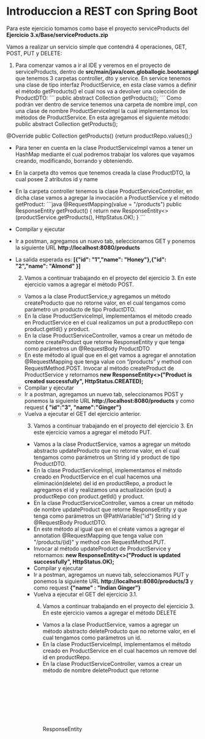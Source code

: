 # Introduccion a REST con Spring Boot

Para este ejercicio tomamos como base el proyecto serviceProducts del **Ejercicio 3.x/Base/serviceProducts.zip**

Vamos a realizar un servicio simple que contendrá 4 operaciones, GET, POST, PUT y DELETE:

1. Para comenzar vamos a ir al IDE y veremos en el proyecto de serviceProducts, dentro de **src/main/java/com.globallogic.bootcampgl** que tenemos 3 carpetas controller, dto y
service. En service tenemos una clase de tipo interfaz ProductService, en esta clase vamos a definir el método getProducts() el cual nos va a devolver una colección de ProductDTO:
  ´´´
  public abstract Collection<ProductDTO> getProducts();
  ´´´
Como podrán ver dentro de service tenemos una carpeta de nombre impl, con una clase de nombre ProductServiceImpl la cual implementamos los métodos de ProductService. En esta agregamos el siguiente método: public abstract Collection<ProductDTO> getProducts();

  @Override public Collection<ProductDTO> getProducts() {return productRepo.values();}

  - Para tener en cuenta en la clase ProductServiceImpl vamos a tener un HashMap mediante el cual podremos trabajar los valores que vayamos creando, modificando, borrando y obteniendo. 

  - En la carpeta dto vemos que tenemos creada la clase ProductDTO, la cual posee 2 atributos id y name
  - En la carpeta controller tenemos la clase ProductServiceController, en dicha clase vamos a agregar
la invocación a ProductService y el método getProduct:
  ´´´java
  @RequestMapping(value = "/products")
  public ResponseEntity<Object> getProduct() { 
    return new ResponseEntity<>(productService.getProducts(), HttpStatus.OK);
  }
  ´´´

  - Compilar y ejecutar
  - Ir a postman, agregamos un nuevo tab, seleccionamos GET y ponemos la siguiente URL **http://localhost:8080/products**
  - La salida esperada es: **[{"id": "1","name": "Honey"},{"id": "2","name": "Almond" }]**

2. Vamos a continuar trabajando en el proyecto del ejercicio 3. En este ejercicio vamos a agregar el método POST.
  - Vamos a la clase ProductService,y agregamos un método createProducto que no retorne valor, en el cual tengamos como parámetro un producto de tipo ProductDTO.
  - En la clase ProductServiceImpl, implementamos el método creado en ProductService en el cual realizamos un put a productRepo con product.getId() y product.
  - En la clase ProductServiceController, vamos a crear un método de nombre createProduct que retorne ResponseEntity<Object> y que tenga como parámetros un @RequestBody ProductDTO
  - En este método al igual que en el get vamos a agregar el annotation @RequestMapping que tenga value con “/products” y method con RequestMethod.POST. Invocar al método createProduct de ProductService y retornamos **new ResponseEntity<>("Product is created successfully", HttpStatus.CREATED);**
  - Compilar y ejecutar
  - Ir a postman, agregamos un nuevo tab, seleccionamos POST y ponemos la siguiente URL **http://localhost:8080/products** y como request **{ "id":"3", "name":"Ginger"}**
  - Vuelva a ejecutar el GET del ejercicio anterior.

3. Vamos a continuar trabajando en el proyecto del ejercicio 3. En este ejercicio vamos a agregar el método PUT.
  - Vamos a la clase ProductService, vamos a agregar un método abstracto updateProducto que no retorne valor, en el cual tengamos como parámetros un String id y product de tipo ProductDTO.
  - En la clase ProductServiceImpl, implementamos el método creado en ProductService en el cual hacemos una eliminación(delete) del id en productRepo, a product le agregamos el id y realizamos una actualización (put) a productRepo con product.getId() y product.
  - En la clase ProductServiceController, vamos a crear un método de nombre updateProduct que retorne ResponseEntity<Object> y que tenga como parámetros un @PathVariable("id") String id y @RequestBody ProductDTO.
  - En este método al igual que en el créate vamos a agregar el annotation @RequestMapping que tenga value con "/products/{id}" y method con RequestMethod.PUT.
  - Invocar al método updateProduct de ProductService y retornamos: **new ResponseEntity<>("Product is updated successfully", HttpStatus.OK);**
  - Compilar y ejecutar
  - Ir a postman, agregamos un nuevo tab, seleccionamos PUT y ponemos la siguiente URL
    **http://localhost:8080/products/3** y como request **{"name" : "Indian Ginger"}**
  - Vuelva a ejecutar el GET del ejercicio 3.1.

4. Vamos a continuar trabajando en el proyecto del ejercicio 3. En este ejercicio vamos a agregar el método DELETE
  - Vamos a la clase ProductService, vamos a agregar un método abstracto deleteProducto que no retorne valor, en el cual tengamos como parámetros un id.
  - En la clase ProductServiceImpl, implementamos el método creado en ProductService en el cual hacemos un remove del id en productRepo.
  - En la clase ProductServiceController, vamos a crear un método de nombre deleteProduct que retorne ResponseEntity<Object> y que tenga como parámetros un @PathVariable(“id”) String id.
  - En este método al igual que en el créate vamos a agregar el anotation @RequestMapping que tenga value con "/products/{id}" y method con RequestMethod.DELETE. Invocar al método deleteProduct de ProductService y retornamos **new ResponseEntity<>("Product is deleted successfully", HttpStatus.OK);**
  - Compilar y ejecutar
  - Ir a postman, agregamos un nuevo tab, seleccionamos DELETE y ponemos la siguiente URL
    **http://localhost:8080/products/3**
  - Vuelva a ejecutar el GET del ejercicio 3.1.
